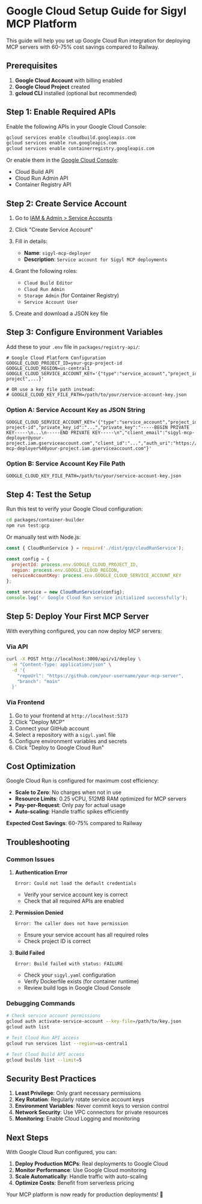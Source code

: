 # Google Cloud Setup Guide for Sigyl MCP Platform

This guide will help you set up Google Cloud Run integration for deploying MCP servers with 60-75% cost savings compared to Railway.

## Prerequisites

1. **Google Cloud Account** with billing enabled
2. **Google Cloud Project** created
3. **gcloud CLI** installed (optional but recommended)

## Step 1: Enable Required APIs

Enable the following APIs in your Google Cloud Console:

```bash
gcloud services enable cloudbuild.googleapis.com
gcloud services enable run.googleapis.com
gcloud services enable containerregistry.googleapis.com
```

Or enable them in the [Google Cloud Console](https://console.cloud.google.com/apis/library):

- Cloud Build API
- Cloud Run Admin API  
- Container Registry API

## Step 2: Create Service Account

1. Go to [IAM & Admin > Service Accounts](https://console.cloud.google.com/iam-admin/serviceaccounts)

2. Click "Create Service Account"

3. Fill in details:
   - **Name**: `sigyl-mcp-deployer`
   - **Description**: `Service account for Sigyl MCP deployments`

4. Grant the following roles:
   - `Cloud Build Editor`
   - `Cloud Run Admin`
   - `Storage Admin` (for Container Registry)
   - `Service Account User`

5. Create and download a JSON key file

## Step 3: Configure Environment Variables

Add these to your `.env` file in `packages/registry-api/`:

```env
# Google Cloud Platform Configuration
GOOGLE_CLOUD_PROJECT_ID=your-gcp-project-id
GOOGLE_CLOUD_REGION=us-central1
GOOGLE_CLOUD_SERVICE_ACCOUNT_KEY='{"type":"service_account","project_id":"your-project",...}'

# OR use a key file path instead:
# GOOGLE_CLOUD_KEY_FILE_PATH=/path/to/your/service-account-key.json
```

### Option A: Service Account Key as JSON String

```env
GOOGLE_CLOUD_SERVICE_ACCOUNT_KEY='{"type":"service_account","project_id":"your-project-id","private_key_id":"...","private_key":"-----BEGIN PRIVATE KEY-----\n...\n-----END PRIVATE KEY-----\n","client_email":"sigyl-mcp-deployer@your-project.iam.gserviceaccount.com","client_id":"...","auth_uri":"https://accounts.google.com/o/oauth2/auth","token_uri":"https://oauth2.googleapis.com/token","auth_provider_x509_cert_url":"https://www.googleapis.com/oauth2/v1/certs","client_x509_cert_url":"https://www.googleapis.com/robot/v1/metadata/x509/sigyl-mcp-deployer%40your-project.iam.gserviceaccount.com"}'
```

### Option B: Service Account Key File Path

```env
GOOGLE_CLOUD_KEY_FILE_PATH=/path/to/your/service-account-key.json
```

## Step 4: Test the Setup

Run this test to verify your Google Cloud configuration:

```bash
cd packages/container-builder
npm run test:gcp
```

Or manually test with Node.js:

```javascript
const { CloudRunService } = require('./dist/gcp/cloudRunService');

const config = {
  projectId: process.env.GOOGLE_CLOUD_PROJECT_ID,
  region: process.env.GOOGLE_CLOUD_REGION,
  serviceAccountKey: process.env.GOOGLE_CLOUD_SERVICE_ACCOUNT_KEY
};

const service = new CloudRunService(config);
console.log('✅ Google Cloud Run service initialized successfully');
```

## Step 5: Deploy Your First MCP Server

With everything configured, you can now deploy MCP servers:

### Via API

```bash
curl -X POST http://localhost:3000/api/v1/deploy \
  -H "Content-Type: application/json" \
  -d '{
    "repoUrl": "https://github.com/your-username/your-mcp-server",
    "branch": "main"
  }'
```

### Via Frontend

1. Go to your frontend at `http://localhost:5173`
2. Click "Deploy MCP"
3. Connect your GitHub account
4. Select a repository with a `sigyl.yaml` file
5. Configure environment variables and secrets
6. Click "Deploy to Google Cloud Run"

## Cost Optimization

Google Cloud Run is configured for maximum cost efficiency:

- **Scale to Zero**: No charges when not in use
- **Resource Limits**: 0.25 vCPU, 512MB RAM optimized for MCP servers
- **Pay-per-Request**: Only pay for actual usage
- **Auto-scaling**: Handle traffic spikes efficiently

**Expected Cost Savings**: 60-75% compared to Railway

## Troubleshooting

### Common Issues

1. **Authentication Error**
   ```
   Error: Could not load the default credentials
   ```
   - Verify your service account key is correct
   - Check that all required APIs are enabled

2. **Permission Denied**
   ```
   Error: The caller does not have permission
   ```
   - Ensure your service account has all required roles
   - Check project ID is correct

3. **Build Failed**
   ```
   Error: Build failed with status: FAILURE
   ```
   - Check your `sigyl.yaml` configuration
   - Verify Dockerfile exists (for container runtime)
   - Review build logs in Google Cloud Console

### Debugging Commands

```bash
# Check service account permissions
gcloud auth activate-service-account --key-file=/path/to/key.json
gcloud auth list

# Test Cloud Run API access
gcloud run services list --region=us-central1

# Test Cloud Build API access
gcloud builds list --limit=5
```

## Security Best Practices

1. **Least Privilege**: Only grant necessary permissions
2. **Key Rotation**: Regularly rotate service account keys
3. **Environment Variables**: Never commit keys to version control
4. **Network Security**: Use VPC connectors for private resources
5. **Monitoring**: Enable Cloud Logging and monitoring

## Next Steps

With Google Cloud Run configured, you can:

1. **Deploy Production MCPs**: Real deployments to Google Cloud
2. **Monitor Performance**: Use Google Cloud monitoring
3. **Scale Automatically**: Handle traffic with auto-scaling
4. **Optimize Costs**: Benefit from serverless pricing

Your MCP platform is now ready for production deployments! 🚀 